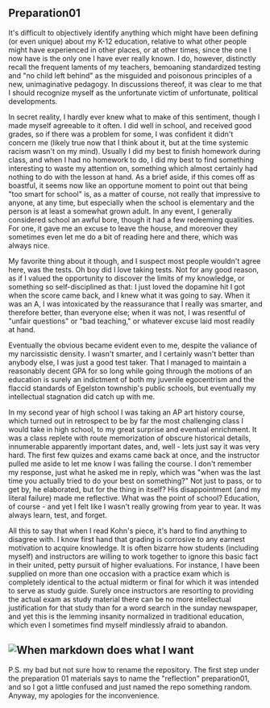 ## Preparation01
    
It's difficult to objectively identify anything which might have been defining (or even unique) about my K-12 education, relative to what other people might have experienced in other places, or at other times, since the one I now have is the only one I have ever really known. I do, however, distinctly recall the frequent laments of my teachers, bemoaning standardized testing and "no child left behind" as the misguided and poisonous principles of a new, unimaginative pedagogy. In discussions thereof, it was clear to me that I should recognize myself as the unfortunate victim of unfortunate, political developments. 
    
In secret reality, I hardly ever knew what to make of this sentiment, though I made myself agreeable to it often. I did well in school, and received good grades, so if there was a problem for some, I was confident it didn't concern me (likely true now that I think about it, but at the time systemic racism wasn't on my mind). Usually I did my best to finish homework during class, and when I had no homework to do, I did my best to find something interesting to waste my attention on, something which almost certainly had nothing to do with the lesson at hand. As a brief aside, if this comes off as boastful, it seems now like an opportune moment to point out that being "too smart for school" is, as a matter of course, not really that impressive to anyone, at any time, but especially when the school is elementary and the person is at least a somewhat grown adult. In any event, I generally considered school an awful bore, though it had a few redeeming qualities. For one, it gave me an excuse to leave the house, and moreover they sometimes even let me do a bit of reading here and there, which was always nice. 
    
My favorite thing about it though, and I suspect most people wouldn't agree here, was the tests. Oh boy did I love taking tests. Not for any good reason, as if I valued the opportunity to discover the limits of my knowledge, or something so self-disciplined as that: I just loved the dopamine hit I got when the score came back, and I knew what it was going to say. When it was an A, I was intoxicated by the reassurance that I really was smarter, and therefore better, than everyone else; when it was not, I was resentful of "unfair questions" or "bad teaching," or whatever excuse laid most readily at hand. 
    
Eventually the obvious became evident even to me, despite the valiance of my narcissistic density. I wasn't smarter, and I certainly wasn't better than anybody else, I was just a good test taker. That I managed to maintain a reasonably decent GPA for so long while going through the motions of an education is surely an indictment of both my juvenile egocentrism and the flaccid standards of Egelston township's public schools, but eventually my intellectual stagnation did catch up with me.
    
In my second year of high school I was taking an AP art history course, which turned out in retrospect to be by far the most challenging class I would take in high school, to my great surprise and eventual enrichment. It was a class replete with route memorization of obscure historical details, innumerable apparently important dates, and, well - lets just say it was very hard. The first few quizes and exams came back at once, and the instructor pulled me aside to let me know I was failing the course. I don't remember my response, just what he asked me in reply, which was "when was the last time you actually tried to do your best on something?" Not just to pass, or to get by, he elaborated, but for the thing in itself? His disappointment (and my literal failure) made me reflective. What was the point of school? Education, of course - and yet I felt like I wasn't really growing from year to year. It was always learn, test, and forget. 
    
All this to say that when I read Kohn's piece, it's hard to find anything to disagree with. I know first hand that grading is corrosive to any earnest motivation to acquire knowledge. It is often bizarre how students (including myself) and instructors are willing to work together to ignore this basic fact in their united, petty pursuit of higher evaluations. For instance, I have been supplied on more than one occasion with a practice exam which is completely identical to the actual midterm or final for which it was intended to serve as study guide. Surely once instructors are resorting to providing the actual exam as study material there can be no more intellectual justification for that study than for a word search in the sunday newspaper, and yet this is the lemming insanity normalized in traditional education, which even I sometimes find myself mindlessly afraid to abandon.

![When markdown does what I want](https://64.media.tumblr.com/b494d95bf5c10a3785b2af2b05aae9f5/tumblr_oy9bzwdncw1s5k7k3o1_r1_400.gif)
-----------------------------------------

P.S. my bad but not sure how to rename the repository. The first step under the preparation 01 materials says to name the "reflection" preparation01, and so I got a little confused and just named the repo something random. Anyway, my apologies for the inconvenience.
